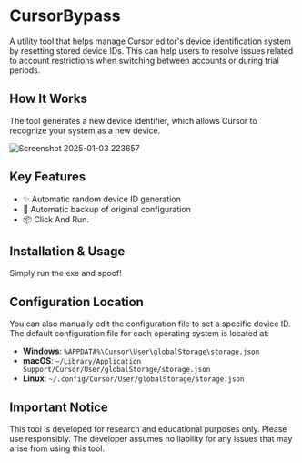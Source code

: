# CursorBypass

A utility tool that helps manage Cursor editor's device identification system by resetting stored device IDs. This can help users to resolve issues related to account restrictions when switching between accounts or during trial periods.

## How It Works

The tool generates a new device identifier, which allows Cursor to recognize your system as a new device.

![Screenshot 2025-01-03 223657](https://github.com/user-attachments/assets/f5e12b05-c598-464a-bfa6-55404979148a)

## Key Features

- ✨ Automatic random device ID generation
- 🔄 Automatic backup of original configuration
- 📦 Click And Run.

## Installation & Usage

Simply run the exe and spoof!

## Configuration Location

You can also manually edit the configuration file to set a specific device ID. The default configuration file for each operating system is located at:

- **Windows**: `%APPDATA%\Cursor\User\globalStorage\storage.json`
- **macOS**: `~/Library/Application Support/Cursor/User/globalStorage/storage.json`
- **Linux**: `~/.config/Cursor/User/globalStorage/storage.json`

## Important Notice

This tool is developed for research and educational purposes only. Please use responsibly.
The developer assumes no liability for any issues that may arise from using this tool.
